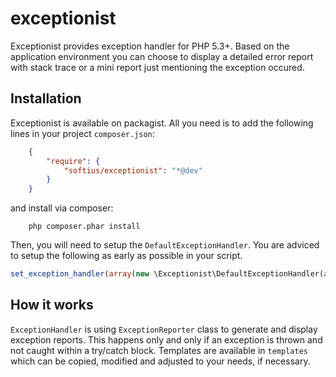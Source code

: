 exceptionist
============

Exceptionist provides exception handler for PHP 5.3+. Based on the application environment you can choose to display a detailed error report with stack trace or a mini report just mentioning the exception occured. 

Installation
------------
Exceptionist is available on packagist. All you need is to add the following lines in your project `composer.json`:

``` JSON
	{
    	"require": {
        	"softius/exceptionist": "*@dev"
	    }
	}
```
and install via composer:

```
	php composer.phar install
```

Then, you will need to setup the `DefaultExceptionHandler`. You are adviced to setup the following as early as possible in your script.

``` PHP
set_exception_handler(array(new \Exceptionist\DefaultExceptionHandler(array('dir_prefix' => 'project_root_dir')), 'handle'));	
```


How it works
------------
`ExceptionHandler` is using `ExceptionReporter` class to generate and display exception reports. This happens only and only if an exception is thrown and not caught within a try/catch block. Templates are available in `templates` which can be copied, modified and adjusted to your needs, if necessary.